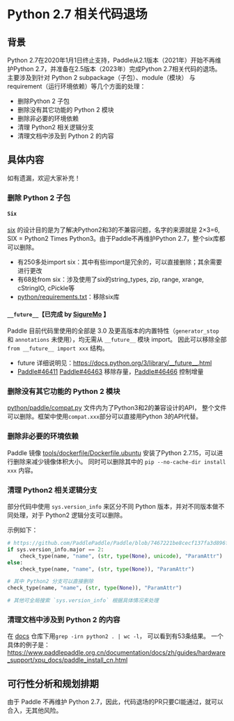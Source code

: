 # Python 2.7 相关代码退场
## 背景
Python 2.7在2020年1月1日终止支持，Paddle从2.1版本（2021年）开始不再维护Python 2.7，并准备在2.5版本（2023年）完成Python 2.7相关代码的退场。
主要涉及到针对 Python 2 subpackage（子包）、module（模块） 与 requirement（运行环境依赖）等几个方面的处理：
* 删除Python 2 子包
* 删除没有其它功能的 Python 2 模块
* 删除非必要的环境依赖
* 清理 Python2 相关逻辑分支
* 清理文档中涉及到 Python 2 的内容

## 具体内容
如有遗漏，欢迎大家补充！
### 删除 Python 2 子包
#### `Six`
[six](https://pypi.org/project/six/) 的设计目的是为了解决Python2和3的不兼容问题，名字的来源就是 2×3=6, SIX = Python2 Times Python3。由于Paddle不再维护Python 2.7，整个six库都可以删除。
* 有250多处import six：其中有些import是冗余的，可以直接删除；其余需要进行更改
* 有68处from six：涉及使用了six的string_types, zip, range, xrange, cStringIO, cPickle等
* [python/requirements.txt](https://github.com/PaddlePaddle/Paddle/blob/develop/python/requirements.txt)：移除six库
#### `__future__`【已完成 by [SigureMo](https://github.com/SigureMo) 】
Paddle 目前代码里使用的全部是 3.0 及更高版本的内置特性（`generator_stop` 和 `annotations` 未使用），均无需从 `__future__` 模块 import。
因此可以移除全部 `from __future__ import xxx` 结构。
* future 详细说明见：<https://docs.python.org/3/library/__future__.html>
* [Paddle#46411](https://github.com/PaddlePaddle/Paddle/pull/46411) [Paddle#46463](https://github.com/PaddlePaddle/Paddle/pull/46463) 
移除存量，[Paddle#46466](https://github.com/PaddlePaddle/Paddle/pull/46466) 控制增量

### 删除没有其它功能的 Python 2 模块
[python/paddle/compat.py](https://github.com/PaddlePaddle/Paddle/blob/develop/python/paddle/compat.py) 文件内为了Python3和2的兼容设计的API，
整个文件可以删除。框架中使用`compat.xxx`部分可以直接用Python 3的API代替。

### 删除非必要的环境依赖
Paddle 镜像 [tools/dockerfile/Dockerfile.ubuntu](https://github.com/PaddlePaddle/Paddle/blob/develop/tools/dockerfile/Dockerfile.ubuntu#L83) 
安装了Python 2.7.15，可以进行删除来减少镜像体积大小。
同时可以删除其中的 `pip --no-cache-dir install xxx` 内容。

### 清理 Python2 相关逻辑分支

部分代码中使用 `sys.version_info` 来区分不同 Python 版本，并对不同版本做不同处理，对于 Python2 逻辑分支可以删除。

示例如下：

```python
# https://github.com/PaddlePaddle/Paddle/blob/7467221be8cecf137fa3d896f4ab08d3132a2178/python/paddle/fluid/param_attr.py#L87
if sys.version_info.major == 2:
    check_type(name, "name", (str, type(None), unicode), "ParamAttr")
else:
    check_type(name, "name", (str, type(None)), "ParamAttr")

# 其中 Python2 分支可以直接删除
check_type(name, "name", (str, type(None)), "ParamAttr")

# 其他可全局搜索 `sys.version_info` 根据具体情况来处理
```

### 清理文档中涉及到 Python 2 的内容
在 [docs](https://github.com/PaddlePaddle/docs) 仓库下用`grep -irn python2 . | wc -l`， 可以看到有53条结果。
一个具体的例子是：https://www.paddlepaddle.org.cn/documentation/docs/zh/guides/hardware_support/xpu_docs/paddle_install_cn.html

## 可行性分析和规划排期
由于 Paddle 不再维护 Python 2.7，因此，代码退场的PR只要CI能通过，就可以合入，无其他风险。
